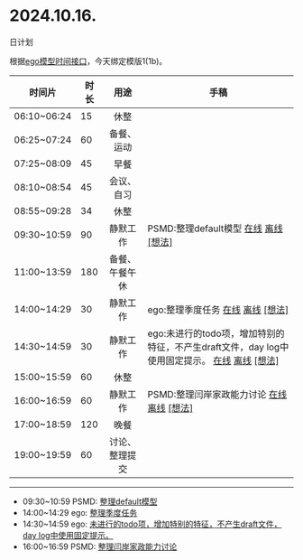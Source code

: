 # 2024.10.16.
日计划

根据[ego模型时间接口](https://gitee.com/hyg/blog/blob/master/timeflow.md)，今天绑定模版1(1b)。

| 时间片 | 时长 | 用途 | 手稿 |
| --- | --- | :---: | --- |
| 06:10~06:24 | 15 | 休整 |  |
| 06:25~07:24 | 60 | 备餐、运动 |  |
| 07:25~08:09 | 45 | 早餐 |  |
| 08:10~08:54 | 45 | 会议、自习 |  |
| 08:55~09:28 | 34 | 休整 |  |
| 09:30~10:59 | 90 | 静默工作 | PSMD:整理default模型 [在线](http://simp.ly/p/j1SspP) [离线](../../draft/2024/10/20241016093000.md) <a href="mailto:huangyg@mars22.com?subject=关于2024.10.16.[PSMD:整理default模型]任务&body=日期: 20241016%0D%0A序号: 5%0D%0A手稿:../../draft/2024/10/20241016093000.md%0D%0A---请勿修改邮件主题及以上内容 从下一行开始写您的想法---%0D%0A">[想法]</a> |
| 11:00~13:59 | 180 | 备餐、午餐午休 |  |
| 14:00~14:29 | 30 | 静默工作 | ego:整理季度任务 [在线](http://simp.ly/p/8t3vlk) [离线](../../draft/2024/10/20241016140000.md) <a href="mailto:huangyg@mars22.com?subject=关于2024.10.16.[ego:整理季度任务]任务&body=日期: 20241016%0D%0A序号: 7%0D%0A手稿:../../draft/2024/10/20241016140000.md%0D%0A---请勿修改邮件主题及以上内容 从下一行开始写您的想法---%0D%0A">[想法]</a> |
| 14:30~14:59 | 30 | 静默工作 | ego:未进行的todo项，增加特别的特征，不产生draft文件，day log中使用固定提示。 [在线](http://simp.ly/p/5k9gJy) [离线](../../draft/2024/10/20241016143000.md) <a href="mailto:huangyg@mars22.com?subject=关于2024.10.16.[ego:未进行的todo项，增加特别的特征，不产生draft文件，day log中使用固定提示。]任务&body=日期: 20241016%0D%0A序号: 8%0D%0A手稿:../../draft/2024/10/20241016143000.md%0D%0A---请勿修改邮件主题及以上内容 从下一行开始写您的想法---%0D%0A">[想法]</a> |
| 15:00~15:59 | 60 | 休整 |  |
| 16:00~16:59 | 60 | 静默工作 | PSMD:整理闫岸家政能力讨论 [在线](http://simp.ly/p/4QDThK) [离线](../../draft/2024/10/20241016160000.md) <a href="mailto:huangyg@mars22.com?subject=关于2024.10.16.[PSMD:整理闫岸家政能力讨论]任务&body=日期: 20241016%0D%0A序号: 10%0D%0A手稿:../../draft/2024/10/20241016160000.md%0D%0A---请勿修改邮件主题及以上内容 从下一行开始写您的想法---%0D%0A">[想法]</a> |
| 17:00~18:59 | 120 | 晚餐 |  |
| 19:00~19:59 | 60 | 讨论、整理提交 |  |

---

- 09:30~10:59	PSMD: [整理default模型](../../draft/2024/10/20241016.01.md)
- 14:00~14:29	ego: [整理季度任务](../../draft/2024/10/20241016.02.md)
- 14:30~14:59	ego: [未进行的todo项，增加特别的特征，不产生draft文件，day log中使用固定提示。](../../draft/2024/10/20241016.03.md)
- 16:00~16:59	PSMD: [整理闫岸家政能力讨论](../../draft/2024/10/20241016.04.md)

